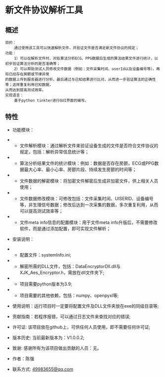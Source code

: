 # 新文件协议解析工具
 
## 概述

    目的：
        通过使用该工具可以快速解析文件，并验证文件是否满足新文件协议的规定；
    功能：
        1）可以在解析文件时，对处算法分析ECG、PPG数据后生成的算法结果文件进行统计，以初步验证算法分析的是否准确等；
        2）可以帮助测试人员修改文件数据（例如：文件采集时间、userId以及设备编号等），再将已经存在房颤或节律异常
    的数据上传到服务器进行分析，最后通过与已知结果进行比对，从而进一步验证算法的正确性等；这样重复利用已知数据，
    从而达到提高测试效率。
    实现语言：
        基于python tinkter进行GUI界面的编写。

 
## 特性

- 功能模块：
- - 文件解析模块：通过解析文件来验证设备生成的文件是否符合文件协议的规定，包括：解析异常信息统计等；
- - 算法分析结果文件的统计模块：例如：数据是否存在房颤，ECG或PPG数据最大心率、最小心率、房颤片段、持续发生房颤的时间等；
- - 文件数据的解密模块：将加密文件解密后生成非加密文件，供上相关人员使用；
- - 文件数据修改模块：可修改包括：文件采集时间、UISERID、设备编号等，非生理信号数据；修改后达到一次采集的数据，多次重复利用，从而可以提高测试效率等；
- - 文件meta info信息的配置模块：用于文件meta info升版后，不需要修改软件，而是通过添加配置，即可实现文件解析；

- 安装说明：
- - 配置文件：systemInfo.ini;
- - 解密所需的DLL文件，包括：DataEncryptorDll.dll与XJK_Aes_Encryptor.h，需放在dll文件夹下;
- - 项目需要python版本为3.9;
- - 项目需要的其他依赖，包括：numpy、openpyxl等;

- 使用说明：运行项目时一定要将配置文件及DLL文件夹放在exe的同级目录等;
- 贡献指南：若程序报错，可以通过日志文件来查找对应的错误;
- 许可证: 该项目放在github上，可供任何人员使用，即不需要任何许可证;
- 版本历史: 当前最新版本为：V1.0.0.2;
- 致谢: 感谢所有为该项目做出贡献的人员：无。
- 作者：陈强
- 联系方式: 49983655@qq.com
